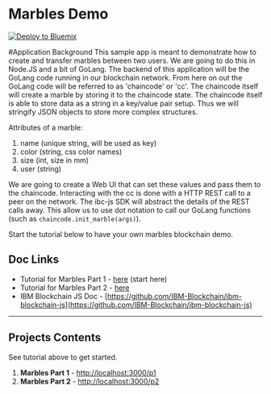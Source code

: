 # Marbles Demo

[![Deploy to Bluemix](https://bluemix.net/deploy/button.png)](https://bluemix.net/deploy?repository=https://github.com/ibm-blockchain/marbles.git)

#Application Background
This sample app is meant to demonstrate how to create and transfer marbles between two users.
We are going to do this in Node.JS and a bit of GoLang.
The backend of this application will be the GoLang code running in our blockchain network.
From here on out the GoLang code will be referred to as 'chaincode' or 'cc'.
The chaincode itself will create a marble by storing it to the chaincode state.
The chaincode itself is able to store data as a string in a key/value pair setup.
Thus we will stringify JSON objects to store more complex structures.

Attributes of a marble:

  1. name (unique string, will be used as key)
  1. color (string, css color names)
  1. size (int, size in mm)
  1. user (string)

We are going to create a Web UI that can set these values and pass them to the chaincode.
Interacting with the cc is done with a HTTP REST call to a peer on the network.
The ibc-js SDK will abstract the details of the REST calls away.
This allow us to use dot notation to call our GoLang functions (such as `chaincode.init_marble(args)`).

Start the tutorial below to have your own marbles blockchain demo.

## Doc Links
- Tutorial for Marbles Part 1 - [here](./tutorial_part1.md) (start here)
- Tutorial for Marbles Part 2 - [here](./tutorial_part2.md)
- IBM Blockchain JS Doc - [https://github.com/IBM-Blockchain/ibm-blockchain-js](https://github.com/IBM-Blockchain/ibm-blockchain-js)

***

## Projects Contents
See tutorial above to get started.

1. **Marbles Part 1**   - [http://localhost:3000/p1](http://localhost:3000/p1)
1. **Marbles Part 2**   - [http://localhost:3000/p2](http://localhost:3000/p2)

